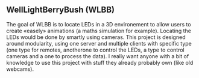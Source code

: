 ## WellLightBerryBush (WLBB)
The goal of WLBB is to locate LEDs in a 3D environement to allow users to create «easely» animations (a maths simulation for example).
Locating the LEDs would be done by smartly using cameras.
This project is designed around modularity, using one server and multiple clients with specific type (one type for remotes, anotherone to control the LEDs, a type to control cameras and a one to process the data). I really want anyone with a bit of knowledge to use this project with stuff they already probably own (like old webcams).
